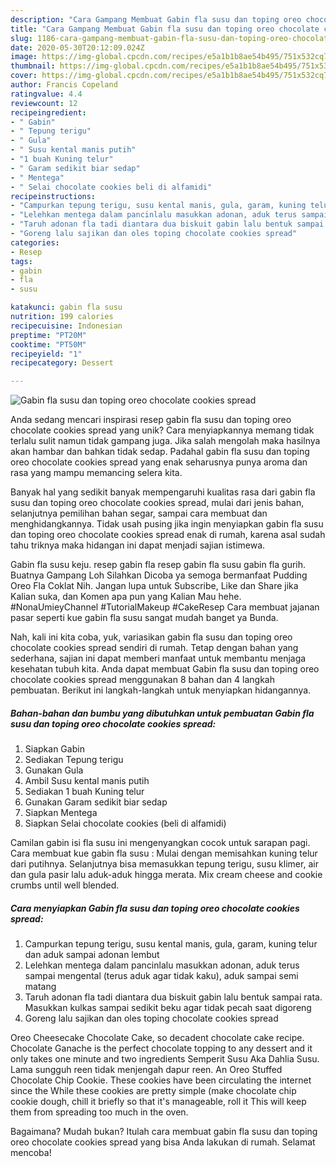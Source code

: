 ```yaml
---
description: "Cara Gampang Membuat Gabin fla susu dan toping oreo chocolate cookies spread, Enak"
title: "Cara Gampang Membuat Gabin fla susu dan toping oreo chocolate cookies spread, Enak"
slug: 1186-cara-gampang-membuat-gabin-fla-susu-dan-toping-oreo-chocolate-cookies-spread-enak
date: 2020-05-30T20:12:09.024Z
image: https://img-global.cpcdn.com/recipes/e5a1b1b8ae54b495/751x532cq70/gabin-fla-susu-dan-toping-oreo-chocolate-cookies-spread-foto-resep-utama.jpg
thumbnail: https://img-global.cpcdn.com/recipes/e5a1b1b8ae54b495/751x532cq70/gabin-fla-susu-dan-toping-oreo-chocolate-cookies-spread-foto-resep-utama.jpg
cover: https://img-global.cpcdn.com/recipes/e5a1b1b8ae54b495/751x532cq70/gabin-fla-susu-dan-toping-oreo-chocolate-cookies-spread-foto-resep-utama.jpg
author: Francis Copeland
ratingvalue: 4.4
reviewcount: 12
recipeingredient:
- " Gabin"
- " Tepung terigu"
- " Gula"
- " Susu kental manis putih"
- "1 buah Kuning telur"
- " Garam sedikit biar sedap"
- " Mentega"
- " Selai chocolate cookies beli di alfamidi"
recipeinstructions:
- "Campurkan tepung terigu, susu kental manis, gula, garam, kuning telur dan aduk sampai adonan lembut"
- "Lelehkan mentega dalam pancinlalu masukkan adonan, aduk terus sampai mengental (terus aduk agar tidak kaku), aduk sampai semi matang"
- "Taruh adonan fla tadi diantara dua biskuit gabin lalu bentuk sampai rata. Masukkan kulkas sampai sedikit beku agar tidak pecah saat digoreng"
- "Goreng lalu sajikan dan oles toping chocolate cookies spread"
categories:
- Resep
tags:
- gabin
- fla
- susu

katakunci: gabin fla susu 
nutrition: 199 calories
recipecuisine: Indonesian
preptime: "PT20M"
cooktime: "PT50M"
recipeyield: "1"
recipecategory: Dessert

---
```



![Gabin fla susu dan toping oreo chocolate cookies spread](https://img-global.cpcdn.com/recipes/e5a1b1b8ae54b495/751x532cq70/gabin-fla-susu-dan-toping-oreo-chocolate-cookies-spread-foto-resep-utama.jpg)

Anda sedang mencari inspirasi resep gabin fla susu dan toping oreo chocolate cookies spread yang unik? Cara menyiapkannya memang tidak terlalu sulit namun tidak gampang juga. Jika salah mengolah maka hasilnya akan hambar dan bahkan tidak sedap. Padahal gabin fla susu dan toping oreo chocolate cookies spread yang enak seharusnya punya aroma dan rasa yang mampu memancing selera kita.

Banyak hal yang sedikit banyak mempengaruhi kualitas rasa dari gabin fla susu dan toping oreo chocolate cookies spread, mulai dari jenis bahan, selanjutnya pemilihan bahan segar, sampai cara membuat dan menghidangkannya. Tidak usah pusing jika ingin menyiapkan gabin fla susu dan toping oreo chocolate cookies spread enak di rumah, karena asal sudah tahu triknya maka hidangan ini dapat menjadi sajian istimewa.

Gabin fla susu keju. resep gabin fla resep gabin fla susu gabin fla gurih. Buatnya Gampang Loh Silahkan Dicoba ya semoga bermanfaat Pudding Oreo Fla Coklat Nih. Jangan lupa untuk Subscribe, Like dan Share jika Kalian suka, dan Komen apa pun yang Kalian Mau hehe. #NonaUmieyChannel #TutorialMakeup #CakeResep Cara membuat jajanan pasar seperti kue gabin fla susu sangat mudah banget ya Bunda.


Nah, kali ini kita coba, yuk, variasikan gabin fla susu dan toping oreo chocolate cookies spread sendiri di rumah. Tetap dengan bahan yang sederhana, sajian ini dapat memberi manfaat untuk membantu menjaga kesehatan tubuh kita. Anda dapat membuat Gabin fla susu dan toping oreo chocolate cookies spread menggunakan 8 bahan dan 4 langkah pembuatan. Berikut ini langkah-langkah untuk menyiapkan hidangannya.

<!--inarticleads1-->

##### Bahan-bahan dan bumbu yang dibutuhkan untuk pembuatan Gabin fla susu dan toping oreo chocolate cookies spread:

1. Siapkan  Gabin
1. Sediakan  Tepung terigu
1. Gunakan  Gula
1. Ambil  Susu kental manis putih
1. Sediakan 1 buah Kuning telur
1. Gunakan  Garam sedikit biar sedap
1. Siapkan  Mentega
1. Siapkan  Selai chocolate cookies (beli di alfamidi)


Camilan gabin isi fla susu ini mengenyangkan cocok untuk sarapan pagi. Cara membuat kue gabin fla susu : Mulai dengan memisahkan kuning telur dari putihnya. Selanjutnya bisa memasukkan tepung terigu, susu klimer, air dan gula pasir lalu aduk-aduk hingga merata. Mix cream cheese and cookie crumbs until well blended. 

<!--inarticleads2-->

##### Cara menyiapkan Gabin fla susu dan toping oreo chocolate cookies spread:

1. Campurkan tepung terigu, susu kental manis, gula, garam, kuning telur dan aduk sampai adonan lembut
1. Lelehkan mentega dalam pancinlalu masukkan adonan, aduk terus sampai mengental (terus aduk agar tidak kaku), aduk sampai semi matang
1. Taruh adonan fla tadi diantara dua biskuit gabin lalu bentuk sampai rata. Masukkan kulkas sampai sedikit beku agar tidak pecah saat digoreng
1. Goreng lalu sajikan dan oles toping chocolate cookies spread


Oreo Cheesecake Chocolate Cake, so decadent chocolate cake recipe. Chocolate Ganache is the perfect chocolate topping to any dessert and it only takes one minute and two ingredients Semperit Susu Aka Dahlia Susu. Lama sungguh reen tidak menjengah dapur reen. An Oreo Stuffed Chocolate Chip Cookie. These cookies have been circulating the internet since the While these cookies are pretty simple (make chocolate chip cookie dough, chill it briefly so that it&#39;s manageable, roll it This will keep them from spreading too much in the oven. 

Bagaimana? Mudah bukan? Itulah cara membuat gabin fla susu dan toping oreo chocolate cookies spread yang bisa Anda lakukan di rumah. Selamat mencoba!
